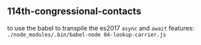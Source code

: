 ## 114th-congressional-contacts

to use the babel to transpile the es2017 `async` and `await` features:
`./node_modules/.bin/babel-node 04-lookup-carrier.js`
